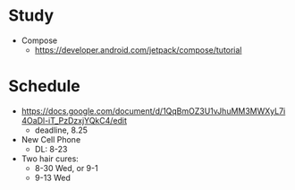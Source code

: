 # Study

- Compose
  - https://developer.android.com/jetpack/compose/tutorial





# Schedule

- https://docs.google.com/document/d/1QqBmOZ3U1vJhuMM3MWXyL7i4OaDl-iT_PzDzxjYQkC4/edit
  - deadline, 8.25
- New Cell Phone
  - DL: 8-23
- Two hair cures:
  - 8-30 Wed, or 9-1
  - 9-13 Wed